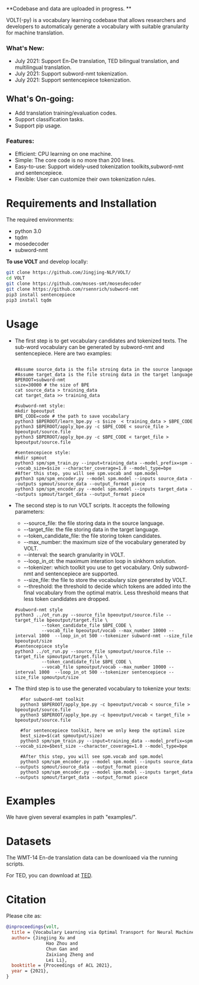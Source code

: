 **Codebase and data are uploaded in progress. **


VOLT(-py) is a vocabulary learning codebase that allows researchers and developers to automaticaly generate a vocabulary with suitable granularity for machine translation.  



### What's New:

* July 2021:  Support En-De translation, TED bilingual translation, and multilingual translation.  
* July 2021: Support subword-nmt tokenization. 
* July 2021: Support sentencepiece tokenization.

## What's On-going:
* Add translation training/evaluation codes. 
* Support classification tasks. 
* Support pip usage.


### Features:

* Efficient: CPU learning on one machine.
* Simple: The core code is no more than 200 lines. 
* Easy-to-use: Support widely-used tokenization toolkits,subword-nmt and sentencepiece.  
* Flexible: User can customize their own tokenization rules.  
  
# Requirements and Installation

The required environments:
* python 3.0
* tqdm
* mosedecoder
* subword-nmt


**To use VOLT** and develop locally:

``` bash
git clone https://github.com/Jingjing-NLP/VOLT/
cd VOLT
git clone https://github.com/moses-smt/mosesdecoder
git clone https://github.com/rsennrich/subword-nmt
pip3 install sentencepiece
pip3 install tqdm 
```

# Usage

* The first step is to get vocabulary candidates and tokenized texts. The sub-word vocabulary can be generated by subword-nmt and sentencepiece. Here are two examples:
  ```
  
  #Assume source_data is the file stroing data in the source language
  #Assume target_data is the file stroing data in the target language
  BPEROOT=subword-nmt
  size=30000 # the size of BPE
  cat source_data > training_data
  cat target_data >> training_data
 
  #subword-nmt style:
  mkdir bpeoutput
  BPE_CODE=code # the path to save vocabulary
  python3 $BPEROOT/learn_bpe.py -s $size  < training_data > $BPE_CODE
  python3 $BPEROOT/apply_bpe.py -c $BPE_CODE < source_file > bpeoutput/source.file
  python3 $BPEROOT/apply_bpe.py -c $BPE_CODE < target_file > bpeoutput/source.file

  #sentencepiece style:
  mkdir spmout
  python3 spm/spm_train.py --input=training_data --model_prefix=spm --vocab_size=$size --character_coverage=1.0 --model_type=bpe
  #After this step, you will see spm.vocab and spm.model
  python3 spm/spm_encoder.py --model spm.model --inputs source_data --outputs spmout/source_data --output_format piece
  python3 spm/spm_encoder.py --model spm.model --inputs target_data --outputs spmout/target_data --output_format piece
  ```

* The second step is to run VOLT scripts. It accepts the following parameters:
  * --source_file: the file storing data in the source language.
  * --target_file: the file storing data in the target language.
  * --token_candidate_file: the file storing token candidates.
  * --max_number: the maximum size of the vocabulary generated by VOLT.
  * --interval: the search granularity in VOLT.
  * --loop_in_ot: the maximum interation loop in sinkhorn solution.
  * --tokenizer: which toolkit you use to get vocabulary. Only subword-nmt and sentencepiece are supported.
  * --size_file: the file to store the vocabulary size generated by VOLT.
  * --threshold: the threshold to decide which tokens are added into the final vocabulary from the optimal matrix. Less threshold means that less token candidates are dropped. 
  ```
  #subword-nmt style
  python3 ../ot_run.py --source_file bpeoutput/source.file --target_file bpeoutput/target.file \
            --token_candidate_file $BPE_CODE \
            --vocab_file bpeoutput/vocab --max_number 10000 --interval 1000  --loop_in_ot 500 --tokenizer subword-nmt --size_file bpeoutput/size 
  #sentencepiece style
  python3 ../ot_run.py --source_file spmoutput/source.file --target_file spmoutput/target.file \
            --token_candidate_file $BPE_CODE \
            --vocab_file spmoutput/vocab --max_number 10000 --interval 1000  --loop_in_ot 500 --tokenizer sentencepiece --size_file spmoutput/size 
  ```
* The third step is to use the generated vocabulary to tokenize your texts:
  
  ```
    #for subword-nmt toolkit
    python3 $BPEROOT/apply_bpe.py -c bpeoutput/vocab < source_file > bpeoutput/source.file
    python3 $BPEROOT/apply_bpe.py -c bpeoutput/vocab < target_file > bpeoutput/source.file

    #for sentencepiece toolkit, here we only keep the optimal size
    best_size=$(cat spmoutput/size)
    python3 spm/spm_train.py --input=training_data --model_prefix=spm --vocab_size=$best_size --character_coverage=1.0 --model_type=bpe

    #After this step, you will see spm.vocab and spm.model
    python3 spm/spm_encoder.py --model spm.model --inputs source_data --outputs spmout/source_data --output_format piece
    python3 spm/spm_encoder.py --model spm.model --inputs target_data --outputs spmout/target_data --output_format piece
  ```
# Examples

We have given several examples in path "examples/". 

# Datasets

The WMT-14 En-de translation data can be downloaed via the running scripts.

For TED, you can download at [TED](https://drive.google.com/drive/folders/1FNH7cXFYWWnUdH2LyUFFRYmaWYJJveKy?usp=sharing).


# Citation

Please cite as:

``` bibtex
@inproceedings{volt,
  title = {Vocabulary Learning via Optimal Transport for Neural Machine Translation},
  author= {Jingjing Xu and
               Hao Zhou and
               Chun Gan and
               Zaixiang Zheng and
               Lei Li},
  booktitle = {Proceedings of ACL 2021},
  year = {2021},
}
```

